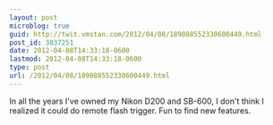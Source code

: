 ```yaml
---
layout: post
microblog: true
guid: http://twit.vmstan.com/2012/04/08/189088552330600449.html
post_id: 3037251
date: 2012-04-08T14:33:18-0600
lastmod: 2012-04-08T14:33:18-0600
type: post
url: /2012/04/08/189088552330600449.html
---
```

In all the years I've owned my Nikon D200 and SB-600, I don't think I realized it could do remote flash trigger. Fun to find new features.
